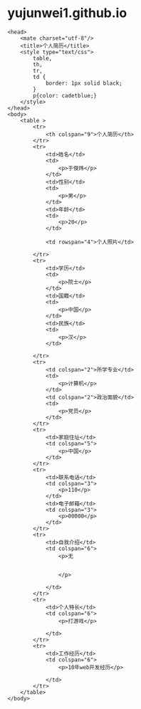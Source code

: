# yujunwei1.github.io<html>
    <head>
        <mate charset="utf-8"/>
        <title>个人简历</title>
        <style type="text/css">
            table,
            th,
            tr,
            td {
                border: 1px solid black;
            }
            p{color: cadetblue;}
        </style>
    </head>
    <body>
        <table >
            <tr>
                <th colspan="9">个人简历</th>
            </tr>
            <tr>
                <td>姓名</td>
                <td>
                    <p>于俊炜</p>
                </td>
                <td>性别</td>
                <td>
                    <p>男</p>
                </td>
                <td>年龄</td>
                <td>
                    <p>20</p>
                </td>
                
                <td rowspan="4">个人照片</td>
    
            </tr>
            <tr>
                <td>学历</td>
                <td>
                    <p>院士</p>
                </td>
                <td>国籍</td>
                <td>
                    <p>中国</p>
                </td>
                <td>民族</td>
                <td>
                    <p>汉</p>
                </td>
                
            </tr>
            <tr>
                <td colspan="2">所学专业</td>
                <td>
                    <p>计算机</p>
                </td>
                <td colspan="2">政治面貌</td>
                <td>
                    <p>党员</p>
                </td>
            </tr>
            <tr>
                <td>家庭住址</td>
                <td colspan="5">
                    <p>中国</p>
                </td>
            </tr>
            <tr>
                <td>联系电话</td>
                <td colspan="3">
                    <p>110</p>
                </td>
                <td>电子邮箱</td>
                <td colspan="3">
                    <p>00000</p>
                </td>
            </tr>
            <tr>
                <td>自我介绍</td>
                <td colspan="6">
                    <p>无


                    </p>
                   
                </td>  
            </tr>
            <tr>
                <td>个人特长</td>
                <td colspan="6">
                    <p>打游戏</p>
                    
                </td>
            </tr>
            <tr>
                <td>工作经历</td>
                <td colspan="6">
                    <p>10年web开发经历</p>
                   
                </td>
            </tr>
        </table>
    </body>
</html>
